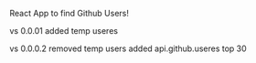 React App to find Github Users!

vs 0.0.01 
added temp useres 


vs 0.0.0.2
removed temp users added api.github.useres top 30
